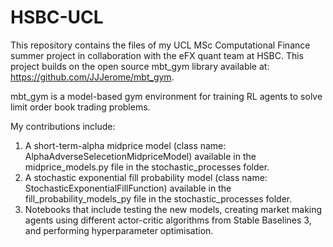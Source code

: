 # HSBC-UCL

This repository contains the files of my UCL MSc Computational Finance summer project in collaboration with the eFX quant team at HSBC. This project builds on the open source mbt_gym library available at: https://github.com/JJJerome/mbt_gym.

mbt_gym is a model-based gym environment for training RL agents to solve limit order book trading problems.

My contributions include:
1. A short-term-alpha midprice model (class name: AlphaAdverseSelecetionMidpriceModel) available in the midprice_models.py file in the stochastic_processes folder.
2. A stochastic exponential fill probability model (class name: StochasticExponentialFillFunction) available in the fill_probability_models_py file in the stochastic_processes folder.
3. Notebooks that include testing the new models, creating market making agents using different actor-critic algorithms from Stable Baselines 3, and performing hyperparameter optimisation.

